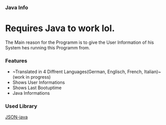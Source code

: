 ### Java Info

# Requires Java to work lol.


The Main reason for the Programm is to give the User Information of his System hes running this Programm from.


### Features


 * ~Translated in 4 Diffrent Languages(German, Englisch, French, Italian)~(work in progress)
 * Shows User Informations
 * Shows Last Bootuptime
 * Java Informations
 


### Used Library 
[JSON-java](https://github.com/stleary/JSON-java)